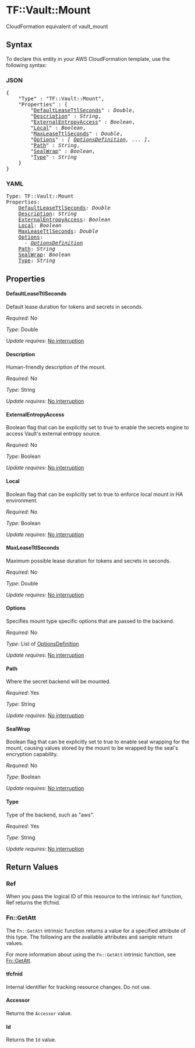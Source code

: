 # TF::Vault::Mount

CloudFormation equivalent of vault_mount

## Syntax

To declare this entity in your AWS CloudFormation template, use the following syntax:

### JSON

<pre>
{
    "Type" : "TF::Vault::Mount",
    "Properties" : {
        "<a href="#defaultleasettlseconds" title="DefaultLeaseTtlSeconds">DefaultLeaseTtlSeconds</a>" : <i>Double</i>,
        "<a href="#description" title="Description">Description</a>" : <i>String</i>,
        "<a href="#externalentropyaccess" title="ExternalEntropyAccess">ExternalEntropyAccess</a>" : <i>Boolean</i>,
        "<a href="#local" title="Local">Local</a>" : <i>Boolean</i>,
        "<a href="#maxleasettlseconds" title="MaxLeaseTtlSeconds">MaxLeaseTtlSeconds</a>" : <i>Double</i>,
        "<a href="#options" title="Options">Options</a>" : <i>[ <a href="optionsdefinition.md">OptionsDefinition</a>, ... ]</i>,
        "<a href="#path" title="Path">Path</a>" : <i>String</i>,
        "<a href="#sealwrap" title="SealWrap">SealWrap</a>" : <i>Boolean</i>,
        "<a href="#type" title="Type">Type</a>" : <i>String</i>
    }
}
</pre>

### YAML

<pre>
Type: TF::Vault::Mount
Properties:
    <a href="#defaultleasettlseconds" title="DefaultLeaseTtlSeconds">DefaultLeaseTtlSeconds</a>: <i>Double</i>
    <a href="#description" title="Description">Description</a>: <i>String</i>
    <a href="#externalentropyaccess" title="ExternalEntropyAccess">ExternalEntropyAccess</a>: <i>Boolean</i>
    <a href="#local" title="Local">Local</a>: <i>Boolean</i>
    <a href="#maxleasettlseconds" title="MaxLeaseTtlSeconds">MaxLeaseTtlSeconds</a>: <i>Double</i>
    <a href="#options" title="Options">Options</a>: <i>
      - <a href="optionsdefinition.md">OptionsDefinition</a></i>
    <a href="#path" title="Path">Path</a>: <i>String</i>
    <a href="#sealwrap" title="SealWrap">SealWrap</a>: <i>Boolean</i>
    <a href="#type" title="Type">Type</a>: <i>String</i>
</pre>

## Properties

#### DefaultLeaseTtlSeconds

Default lease duration for tokens and secrets in seconds.

_Required_: No

_Type_: Double

_Update requires_: [No interruption](https://docs.aws.amazon.com/AWSCloudFormation/latest/UserGuide/using-cfn-updating-stacks-update-behaviors.html#update-no-interrupt)

#### Description

Human-friendly description of the mount.

_Required_: No

_Type_: String

_Update requires_: [No interruption](https://docs.aws.amazon.com/AWSCloudFormation/latest/UserGuide/using-cfn-updating-stacks-update-behaviors.html#update-no-interrupt)

#### ExternalEntropyAccess

Boolean flag that can be explicitly set to true to enable the secrets engine to access Vault's external entropy source.

_Required_: No

_Type_: Boolean

_Update requires_: [No interruption](https://docs.aws.amazon.com/AWSCloudFormation/latest/UserGuide/using-cfn-updating-stacks-update-behaviors.html#update-no-interrupt)

#### Local

Boolean flag that can be explicitly set to true to enforce local mount in HA environment.

_Required_: No

_Type_: Boolean

_Update requires_: [No interruption](https://docs.aws.amazon.com/AWSCloudFormation/latest/UserGuide/using-cfn-updating-stacks-update-behaviors.html#update-no-interrupt)

#### MaxLeaseTtlSeconds

Maximum possible lease duration for tokens and secrets in seconds.

_Required_: No

_Type_: Double

_Update requires_: [No interruption](https://docs.aws.amazon.com/AWSCloudFormation/latest/UserGuide/using-cfn-updating-stacks-update-behaviors.html#update-no-interrupt)

#### Options

Specifies mount type specific options that are passed to the backend.

_Required_: No

_Type_: List of <a href="optionsdefinition.md">OptionsDefinition</a>

_Update requires_: [No interruption](https://docs.aws.amazon.com/AWSCloudFormation/latest/UserGuide/using-cfn-updating-stacks-update-behaviors.html#update-no-interrupt)

#### Path

Where the secret backend will be mounted.

_Required_: Yes

_Type_: String

_Update requires_: [No interruption](https://docs.aws.amazon.com/AWSCloudFormation/latest/UserGuide/using-cfn-updating-stacks-update-behaviors.html#update-no-interrupt)

#### SealWrap

Boolean flag that can be explicitly set to true to enable seal wrapping for the mount, causing values stored by the mount to be wrapped by the seal's encryption capability.

_Required_: No

_Type_: Boolean

_Update requires_: [No interruption](https://docs.aws.amazon.com/AWSCloudFormation/latest/UserGuide/using-cfn-updating-stacks-update-behaviors.html#update-no-interrupt)

#### Type

Type of the backend, such as "aws".

_Required_: Yes

_Type_: String

_Update requires_: [No interruption](https://docs.aws.amazon.com/AWSCloudFormation/latest/UserGuide/using-cfn-updating-stacks-update-behaviors.html#update-no-interrupt)

## Return Values

### Ref

When you pass the logical ID of this resource to the intrinsic `Ref` function, Ref returns the tfcfnid.

### Fn::GetAtt

The `Fn::GetAtt` intrinsic function returns a value for a specified attribute of this type. The following are the available attributes and sample return values.

For more information about using the `Fn::GetAtt` intrinsic function, see [Fn::GetAtt](https://docs.aws.amazon.com/AWSCloudFormation/latest/UserGuide/intrinsic-function-reference-getatt.html).

#### tfcfnid

Internal identifier for tracking resource changes. Do not use.

#### Accessor

Returns the <code>Accessor</code> value.

#### Id

Returns the <code>Id</code> value.

